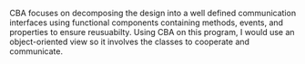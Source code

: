 
CBA focuses on decomposing the design into a well defined communication interfaces using functional components containing methods, events, and properties to ensure reusuabilty. Using CBA on this program, I would use an object-oriented view so it involves the classes to cooperate and communicate.
